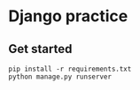 # Django practice

## Get started
```
pip install -r requirements.txt
python manage.py runserver
```